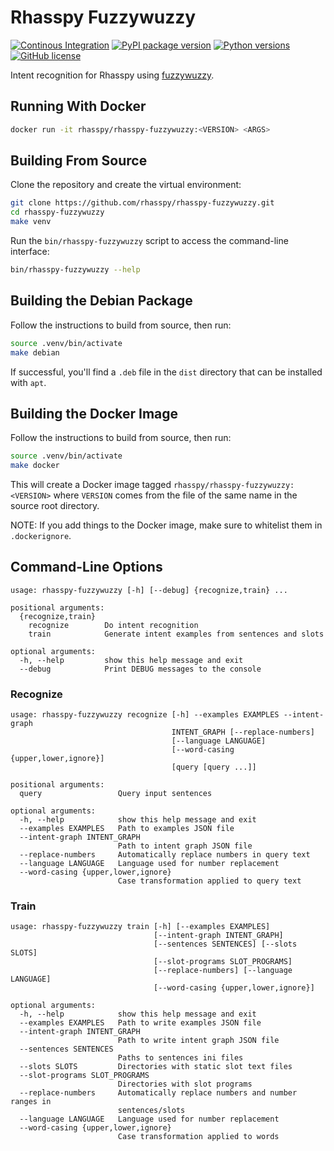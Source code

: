 # Rhasspy Fuzzywuzzy

[![Continous Integration](https://github.com/rhasspy/rhasspy-fuzzywuzzy/workflows/Tests/badge.svg)](https://github.com/rhasspy/rhasspy-fuzzywuzzy/actions)
[![PyPI package version](https://img.shields.io/pypi/v/rhasspy-fuzzywuzzy.svg)](https://pypi.org/project/rhasspy-fuzzywuzzy)
[![Python versions](https://img.shields.io/pypi/pyversions/rhasspy-fuzzywuzzy.svg)](https://www.python.org)
[![GitHub license](https://img.shields.io/github/license/rhasspy/rhasspy-fuzzywuzzy.svg)](https://github.com/rhasspy/rhasspy-fuzzywuzzy/blob/master/LICENSE)

Intent recognition for Rhasspy using [fuzzywuzzy](https://github.com/seatgeek/fuzzywuzzy).

## Running With Docker

```bash
docker run -it rhasspy/rhasspy-fuzzywuzzy:<VERSION> <ARGS>
```

## Building From Source

Clone the repository and create the virtual environment:

```bash
git clone https://github.com/rhasspy/rhasspy-fuzzywuzzy.git
cd rhasspy-fuzzywuzzy
make venv
```

Run the `bin/rhasspy-fuzzywuzzy` script to access the command-line interface:

```bash
bin/rhasspy-fuzzywuzzy --help
```

## Building the Debian Package

Follow the instructions to build from source, then run:

```bash
source .venv/bin/activate
make debian
```

If successful, you'll find a `.deb` file in the `dist` directory that can be installed with `apt`.

## Building the Docker Image

Follow the instructions to build from source, then run:

```bash
source .venv/bin/activate
make docker
```

This will create a Docker image tagged `rhasspy/rhasspy-fuzzywuzzy:<VERSION>` where `VERSION` comes from the file of the same name in the source root directory.

NOTE: If you add things to the Docker image, make sure to whitelist them in `.dockerignore`.

## Command-Line Options

```
usage: rhasspy-fuzzywuzzy [-h] [--debug] {recognize,train} ...

positional arguments:
  {recognize,train}
    recognize        Do intent recognition
    train            Generate intent examples from sentences and slots

optional arguments:
  -h, --help         show this help message and exit
  --debug            Print DEBUG messages to the console
```

### Recognize

```
usage: rhasspy-fuzzywuzzy recognize [-h] --examples EXAMPLES --intent-graph
                                    INTENT_GRAPH [--replace-numbers]
                                    [--language LANGUAGE]
                                    [--word-casing {upper,lower,ignore}]
                                    [query [query ...]]

positional arguments:
  query                 Query input sentences

optional arguments:
  -h, --help            show this help message and exit
  --examples EXAMPLES   Path to examples JSON file
  --intent-graph INTENT_GRAPH
                        Path to intent graph JSON file
  --replace-numbers     Automatically replace numbers in query text
  --language LANGUAGE   Language used for number replacement
  --word-casing {upper,lower,ignore}
                        Case transformation applied to query text
```

### Train

```
usage: rhasspy-fuzzywuzzy train [-h] [--examples EXAMPLES]
                                [--intent-graph INTENT_GRAPH]
                                [--sentences SENTENCES] [--slots SLOTS]
                                [--slot-programs SLOT_PROGRAMS]
                                [--replace-numbers] [--language LANGUAGE]
                                [--word-casing {upper,lower,ignore}]

optional arguments:
  -h, --help            show this help message and exit
  --examples EXAMPLES   Path to write examples JSON file
  --intent-graph INTENT_GRAPH
                        Path to write intent graph JSON file
  --sentences SENTENCES
                        Paths to sentences ini files
  --slots SLOTS         Directories with static slot text files
  --slot-programs SLOT_PROGRAMS
                        Directories with slot programs
  --replace-numbers     Automatically replace numbers and number ranges in
                        sentences/slots
  --language LANGUAGE   Language used for number replacement
  --word-casing {upper,lower,ignore}
                        Case transformation applied to words
```
